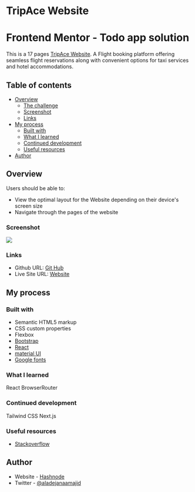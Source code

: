 # TripAce Website

# Frontend Mentor - Todo app solution

This is a 17  pages [TripAce Website](). A Flight booking platform offering seamless flight reservations along with convenient options for taxi services and hotel accommodations. 

## Table of contents

- [Overview](#overview)
  - [The challenge](#the-challenge)
  - [Screenshot](#screenshot)
  - [Links](#links)
- [My process](#my-process)
  - [Built with](#built-with)
  - [What I learned](#what-i-learned)
  - [Continued development](#continued-development)
  - [Useful resources](#useful-resources)
- [Author](#author)


## Overview


Users should be able to:

- View the optimal layout for the Website depending on their device's screen size
- Navigate through the pages of the website

### Screenshot

![](.images/fullpage.png)

### Links

- Github URL: [Git Hub](https://github.com/Abdulmajid48/tripace.git)
- Live Site URL: [Website](https://your-live-site-url.com)

## My process

### Built with

- Semantic HTML5 markup
- CSS custom properties
- Flexbox
- [Bootstrap](https://getboostrap.com/)
- [React](https://react.dev/)
- [material UI](https://mui.com/)
- [Google fonts](https://fonts.google.com/)


### What I learned

React BrowserRouter 



### Continued development

Tailwind CSS
Next.js


### Useful resources

- [Stackoverflow](https://www.stackoverflow.com) 

## Author

- Website - [Hashnode](https://abdulmajid.hashnode.dev/)
- Twitter - [@aladejanaamajid](https://www.twitter.com/aladejanaamajid)